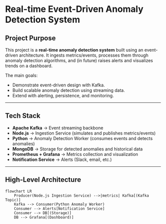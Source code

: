 # Real-time Event-Driven Anomaly Detection System

## Project Purpose
This project is a **real-time anomaly detection system** built using an event-driven architecture.
It ingests metrics/events, processes them through anomaly detection algorithms, and (in future) raises alerts and visualizes trends on a dashboard.

The main goals:
- Demonstrate event-driven design with Kafka.
- Build scalable anomaly detection using streaming data.
- Extend with alerting, persistence, and monitoring.

---

## Tech Stack
- **Apache Kafka** → Event streaming backbone
- **Node.js** → Ingestion Service (simulates and publishes metrics/events)
- **Python** → Anomaly Detection Worker (consumes events and detects anomalies)
- **MongoDB** → Storage for detected anomalies and historical data
- **Prometheus + Grafana** → Metrics collection and visualization
- **Notification Service** → Alerts (Slack, email, etc.)

---

## High-Level Architecture

```mermaid
flowchart LR
    Producer(Node.js Ingestion Service) -->|metrics| Kafka[(Kafka Topic)]
    Kafka --> Consumer(Python Anomaly Worker)
    Consumer --> Alerts[Notification Service]
    Consumer --> DB[(Storage)]
    DB --> Grafana[(Dashboard)]
